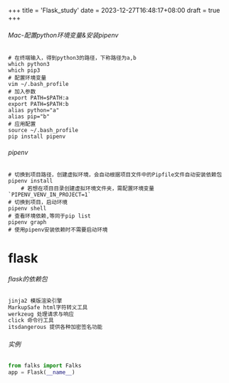 +++
title = 'Flask_study'
date = 2023-12-27T16:48:17+08:00
draft = true
+++

###### Mac-配置python环境变量&安装pipenv

```shell
# 在终端输入，得到python3的路径，下称路径为a,b
which python3
which pip3
# 配置环境变量
vim ~/.bash_profile
# 加入参数
export PATH=$PATH:a
export PATH=$PATH:b
alias python="a"
alias pip="b"
# 应用配置
source ~/.bash_profile
pip install pipenv
```

###### pipenv

```shell
# 切换到项目路径，创建虚拟环境，会自动根据项目文件中的Pipfile文件自动安装依赖包
pipenv install
	# 若想在项目目录创建虚拟环境文件夹，需配置环境变量 `PIPENV_VENV_IN_PROJECT=1`
# 切换到项目，启动环境
pipenv shell
# 查看环境依赖,等同于pip list
pipenv graph 
# 使用pipenv安装依赖时不需要启动环境
```

# flask

###### flask的依赖包

```python
jinja2 模版渲染引擎
MarkupSafe html字符转义工具
werkzeug 处理请求与响应
click 命令行工具
itsdangerous 提供各种加密签名功能
```

######  实例

```python
from falks import Falks
app = Flask(__name__)
```





